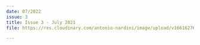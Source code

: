 ```yaml
---
date: 07/2022
issue: 3
title: Issue 3 - July 2021
file: https://res.cloudinary.com/antonio-nardini/image/upload/v1661627653/Upton%20Times/Issue_3_Upton_July_2021_v1_A4_Web_unut8k.pdf

---
```

